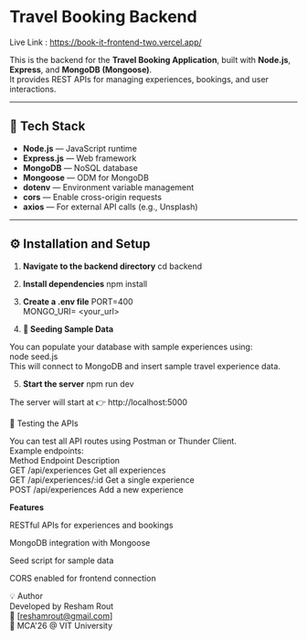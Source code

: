 # Travel Booking Backend
Live Link : https://book-it-frontend-two.vercel.app/

This is the backend for the **Travel Booking Application**, built with **Node.js**, **Express**, and **MongoDB (Mongoose)**.  
It provides REST APIs for managing experiences, bookings, and user interactions.

---
## 🚀 Tech Stack

- **Node.js** — JavaScript runtime  
- **Express.js** — Web framework  
- **MongoDB** — NoSQL database  
- **Mongoose** — ODM for MongoDB  
- **dotenv** — Environment variable management  
- **cors** — Enable cross-origin requests  
- **axios** — For external API calls (e.g., Unsplash)

---

## ⚙️ Installation and Setup

1. **Navigate to the backend directory**
   cd backend

2. **Install dependencies**
    npm install


3. **Create a .env file**
PORT=400  
MONGO_URI= <your_url>  

4. **🌱 Seeding Sample Data**

You can populate your database with sample experiences using:  
node seed.js  
This will connect to MongoDB and insert sample travel experience data.  


5. **Start the server**
    npm run dev

The server will start at 👉 http://localhost:5000  

🧪 Testing the APIs

You can test all API routes using Postman or Thunder Client.  
Example endpoints:  
Method	Endpoint	Description  
GET	/api/experiences	Get all experiences  
GET	/api/experiences/:id	Get a single experience  
POST	/api/experiences	Add a new experience  


**Features**

RESTful APIs for experiences and bookings

MongoDB integration with Mongoose

Seed script for sample data

CORS enabled for frontend connection

💡 Author  
Developed by Resham Rout   
📧 [reshamrout@gmail.com]  
🚀 MCA'26 @ VIT University
